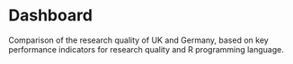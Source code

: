 # Dashboard
Comparison of the research quality of UK and Germany, based on key performance indicators for research quality  and R programming language.
